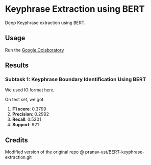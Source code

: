 # Keyphrase Extraction using BERT

Deep Keyphrase extraction using BERT.

## Usage

Run the <a href="https://colab.research.google.com/drive/1MIZHsnsscPK96Sh6va1-LP6ODxidj4Er#scrollTo=uHDBiAw2XXvx">Google Colaboratory</a>

## Results

### Subtask 1: Keyphrase Boundary Identification Using BERT

We used IO format here. 

On test set, we got:

1. **F1 score**: 0.3799
2. **Precision**: 0.2992
3. **Recall**: 0.5201
4. **Support**: 921

## Credits

Modified version of the original repo @ pranav-ust/BERT-keyphrase-extraction.git